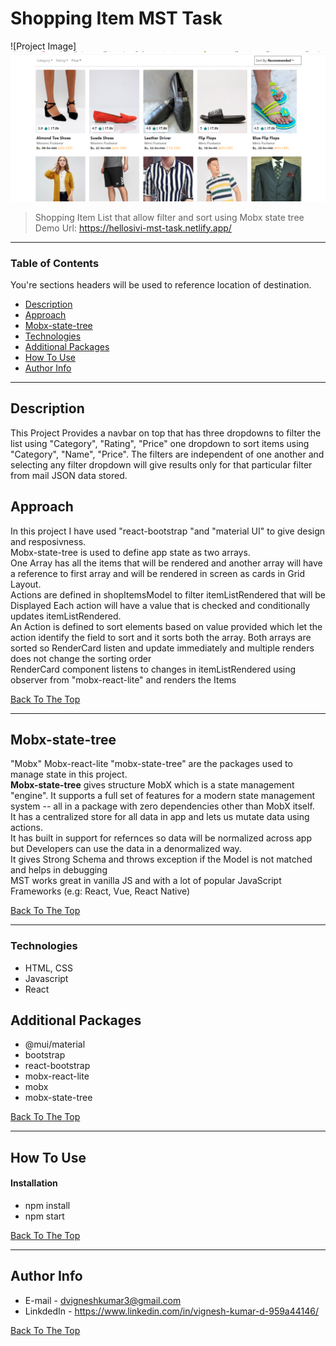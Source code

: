 # Shopping Item MST Task

![Project Image]
<img src="public\Screenshot_MST_TASK 2022-01-30 124444.png" >

> Shopping Item List that allow filter and sort using Mobx state tree
> <br/>
> Demo Url: https://hellosivi-mst-task.netlify.app/

---

### Table of Contents

You're sections headers will be used to reference location of destination.

- [Description](#description)
- [Approach](#approach)
- [Mobx-state-tree](#mobx-state-tree)
- [Technologies](#technologies)
- [Additional Packages](#additional-packages)
- [How To Use](#how-to-use)
- [Author Info](#author-info)

---

## Description

This Project Provides a navbar on top that has three dropdowns to filter the list using "Category", "Rating", "Price" one dropdown to sort items using "Category", "Name", "Price".
The filters are independent of one another and selecting any filter dropdown will give results only for that particular filter from mail JSON data stored.

## Approach

In this project I have used "react-bootstrap "and "material UI" to give design and resposivness.<br/>
Mobx-state-tree is used to define app state as two arrays.<br/>
One Array has all the items that will be rendered and another array will have a reference to first array and will be rendered in screen as cards in Grid Layout.<br/>
Actions are defined in shopItemsModel to filter itemListRendered that will be Displayed Each action will have a value that is checked and conditionally updates itemListRendered.
<br/>
An Action is defined to sort elements based on value provided which let the action identify the field to sort and it sorts both the array. Both arrays are sorted so RenderCard listen and update immediately and multiple renders does not change the sorting order
<br/>
RenderCard component listens to changes in itemListRendered using observer from "mobx-react-lite" and renders the Items

<a href="#">Back To The Top</a>

---

## Mobx-state-tree

"Mobx" Mobx-react-lite "mobx-state-tree" are the packages used to manage state in this project.<br/>
<b>Mobx-state-tree</b> gives structure MobX which is a state management "engine". It supports a full set of features for a modern state management system -- all in a package with zero dependencies other than MobX itself.
<br/>
It has a centralized store for all data in app and lets us mutate data using actions.
<br/>
It has built in support for refernces so data will be normalized across app but Developers can use the data in a denormalized way.
<br/>
It gives Strong Schema and throws exception if the Model is not matched and helps in debugging
<br/>
MST works great in vanilla JS and with a lot of popular JavaScript Frameworks (e.g: React, Vue, React Native)
<br/>

<a href="#">Back To The Top</a>

---

### Technologies

- HTML, CSS
- Javascript
- React

## Additional Packages

- @mui/material
- bootstrap
- react-bootstrap
- mobx-react-lite
- mobx
- mobx-state-tree

<a href="#">Back To The Top</a>

---

## How To Use

#### Installation

- npm install
- npm start

<a href="#">Back To The Top</a>

---

## Author Info

- E-mail - dvigneshkumar3@gmail.com
- LinkdedIn - https://www.linkedin.com/in/vignesh-kumar-d-959a44146/

<a href="#">Back To The Top</a>
